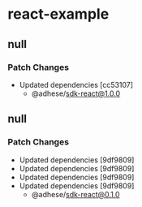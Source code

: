 # react-example

## null

### Patch Changes

- Updated dependencies [cc53107]
  - @adhese/sdk-react@1.0.0

## null

### Patch Changes

- Updated dependencies [9df9809]
- Updated dependencies [9df9809]
- Updated dependencies [9df9809]
- Updated dependencies [9df9809]
  - @adhese/sdk-react@0.1.0
